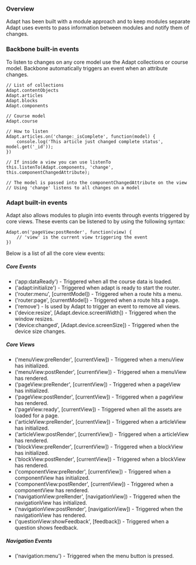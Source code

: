 ### Overview

Adapt has been built with a module approach and to keep modules separate Adapt uses events to pass information between modules and notify them of changes.

### Backbone built-in events

To listen to changes on any core model use the Adapt collections or course model. Backbone automatically triggers an event when an attribute changes.

````
// List of collections
Adapt.contentObjects
Adapt.articles
Adapt.blocks
Adapt.components

// Course model
Adapt.course

// How to listen
Adapt.articles.on('change:_isComplete', function(model) {
    console.log('This article just changed complete status', model.get('_id'));
})

// If inside a view you can use listenTo
this.listenTo(Adapt.components, 'change', this.componentChangedAttribute);

// The model is passed into the componentChangedAttribute on the view
// Using 'change' listens to all changes on a model 
````

### Adapt built-in events

Adapt also allows modules to plugin into events through events triggered by core views. These events can be listened to by using the following syntax:

````
Adapt.on('pageView:postRender', function(view) {
    // 'view' is the current view triggering the event
})
````

Below is a list of all the core view events:
##### Core Events
* ('app:dataReady') - Triggered when all the course data is loaded.
* ('adapt:initialize') - Triggered when adapt is ready to start the router.
* ('router:menu', [currentModel]) - Triggered when a route hits a menu.
* ('router:page', [currentModel]) - Triggered when a route hits a page.
* ('remove') - Is used by Adapt to trigger an event to remove all views.
* ('device:resize', [Adapt.device.screenWidth]) - Triggered when the window resizes.
* ('device:changed', [Adapt.device.screenSize]) - Triggered when the device size changes.

##### Core Views
* ('menuView:preRender', [currentView]) - Triggered when a menuView has initialized.
* ('menuView:postRender', [currentView]) - Triggered when a menuView has rendered.
* ('pageView:preRender', [currentView]) - Triggered when a pageView has initialized.
* ('pageView:postRender', [currentView]) - Triggered when a pageView has rendered.
* ('pageView:ready', [currentView]) - Triggered when all the assets are loaded for a page.
* ('articleView:preRender', [currentView]) - Triggered when a articleView has initialized.
* ('articleView:postRender', [currentView]) - Triggered when a articleView has rendered.
* ('blockView:preRender', [currentView]) - Triggered when a blockView has initialized.
* ('blockView:postRender', [currentView]) - Triggered when a blockView has rendered.
* ('componentView:preRender', [currentView]) - Triggered when a componentView has initialized.
* ('componentView:postRender', [currentView]) - Triggered when a componentView has rendered.
* ('navigationView:preRender', [navigationView]) - Triggered when the navigationView has initialized.
* ('navigationView:postRender', [navigationView]) - Triggered when the navigationView has rendered.
* ('questionView:showFeedback', [feedback]) - Triggered when a question shows feedback.

##### Navigation Events
* ('navigation:menu') - Triggered when the menu button is pressed.